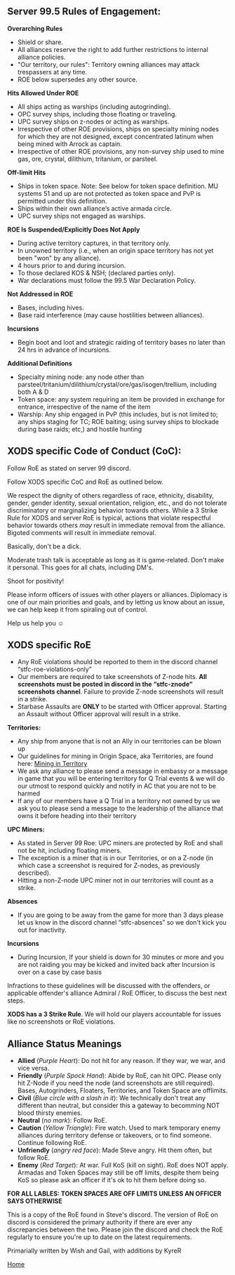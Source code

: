 ## Server 99.5 Rules of Engagement:

**Overarching Rules**
- Shield or share.
- All alliances reserve the right to add further restrictions to internal alliance policies.
- "Our territory, our rules": Territory owning alliances may attack trespassers at any time.
- ROE below supersedes any other source.

**Hits Allowed Under ROE**
- All ships acting as warships (including autogrinding).
- OPC survey ships, including those floating or traveling.
- UPC survey ships on z-nodes or acting as warships.
- Irrespective of other ROE provisions, ships on specialty mining nodes for which they are not designed, except concentrated latinum when being mined with Arrock as captain.
- Irrespective of other ROE provisions, any non-survey ship used to mine gas, ore, crystal, dilithium, tritanium, or parsteel.

**Off-limit Hits**
- Ships in token space. Note: See below for token space definition. MU systems 51 and up are not protected as token space and PvP is permitted under this definition.
- Ships within their own alliance’s active armada circle.
- UPC survey ships not engaged as warships.

**ROE Is Suspended/Explicitly Does Not Apply**
- During active territory captures, in that territory only.
- In unowned territory (i.e., when an origin space territory has not yet been "won" by any alliance).
- 4 hours prior to and during incursion.
- To those declared KOS & NSH; (declared parties only).
- War declarations must follow the 99.5 War Declaration Policy.

**Not Addressed in ROE**
- Bases, including hives.
- Base raid interference (may cause hostilities between alliances).

**Incursions**
- Begin boot and loot and strategic raiding of territory bases no later than 24 hrs in advance of incursions.

**Additional Definitions**
- Specialty mining node: any node other than parsteel/tritanium/dilithium/crystal/ore/gas/isogen/trellium, including both A & D
- Token space: any system requiring an item be provided in exchange for entrance, irrespective of the name of the item
- Warship: Any ship engaged in PvP (this includes, but is not limited to; any ships staging for TC; ROE baiting; using survey ships to blockade during base raids; etc,) and hostile hunting


## XODS specific Code of Conduct (CoC):

Follow RoE as stated on server 99 discord.

Follow XODS specific CoC and RoE as outlined below.

We respect the dignity of others regardless of race, ethnicity, disability, gender, gender identity, sexual orientation, religion, etc., and do not tolerate discriminatory or marginalizing behavior towards others. While a 3 Strike Rule for XODS and server RoE is typical, actions that violate respectful behavior towards others *may* result in immediate removal from the alliance. Bigoted comments will result in immediate removal.

Basically, don't be a dick. 

Moderate trash talk is acceptable as long as it is game-related. Don't make it personal. This goes for all chats, including DM's. 

Shoot for positivity!

Please inform officers of issues with other players or alliances. Diplomacy is one of our main priorities and goals, and by letting us know about an issue, we can help keep it from spiraling out of control.

Help us help you ☺️

## XODS specific RoE

- Any RoE violations should be reported to them in the discord channel “stfc-roe-violations-only”
- Our members are required to take screenshots of Z-node hits.  **All screenshots must be posted in discord in the “stfc-znode” screenshots channel**. Failure to provide Z-node screenshots will result in a strike.
- Starbase Assaults are **ONLY** to be started with Officer approval. Starting an Assault without Officer approval will result in a strike.

**Territories:**
  - Any ship from anyone that is not an Ally in our territories can be blown up
  - Our guidelines for mining in Origin Space, aka Territories, are found here: [Mining in Territory](https://github.com/SpawnSPWN/SPWN/blob/main/TerritoryMining.md)
  - We ask any alliance to please send a message in embassy or a message in game that you will be entering territory for Q Trial events & we will do our utmost to respond quickly and notify in AC that you are not to be harmed
  - If any of our members have a Q Trial in a territory not owned by us we ask you to please send a message to the leadership of the alliance that owns it before heading into their territory

**UPC Miners:**
  - As stated in Server 99 Roe: UPC miners are protected by RoE and shall not be hit, including floating miners.
  - The exception is a miner that is in our Territories, or on a Z-node (in which case a screenshot is required for Z-nodes, as previously described). 
  - Hitting a non-Z-node UPC miner not in our territories will count as a strike.

**Absences**
  - If you are going to be away from the game for more than 3 days please let us know in the discord channel “stfc-absences” so we don't kick you out for inactivity.

**Incursions**
  - During Incursion, If your shield is down for 30 minutes or more and you are not raiding you may be kicked and invited back after Incursion is over on a case by case basis

Infractions to these guidelines will be discussed with the offenders, or applicable offender's alliance Admiral / RoE Officer, to discuss the best next steps.

**XODS has a 3 Strike Rule**. We will hold our players accountable for issues like no screenshots or RoE violations.

## Alliance Status Meanings

- **Allied** (*Purple Heart*): Do not hit for any reason. If they war, we war, and vice versa.
- **Friendly** (*Purple Spock Hand*): Abide by RoE, can hit OPC. Please only hit Z-Node if you need the node (and screenshots are still required). Bases, Autogrinders, Floaters, Territories, and Token Space are offlimits.
- **Civil** (*Blue circle with a slash in it*): We technically don't treat any different than neutral, but consider this a gateway to becomming NOT blood thirsty enemies.
- **Neutral** (*no mark*): Follow RoE.
- **Caution** (*Yellow Triangle*): Fire watch. Used to mark temporary enemy alliances during territory defense or takeovers, or to find someone. Continue following RoE.
- **Unfriendly** (*angry red face*): Made Steve angry. Hit them often, but follow RoE.
- **Enemy** (*Red Target*): At war. Full KoS (kill on sight). RoE does NOT apply. Armadas and Token Spaces may still be off limits, despite them being KoS so please ask an officer if it's ok to hit them before doing so.

**FOR ALL LABLES: TOKEN SPACES ARE OFF LIMITS UNLESS AN OFFICER SAYS OTHERWISE**

This is a copy of the RoE found in Steve's discord. The version of RoE on discord is considered the primary authority if there are ever any discrepancies between the two. Please join the discord and check the RoE regularly to ensure you're up to date on the latest requirements.

Primarially written by Wish and Gail, with additions by KyreR

[Home](https://github.com/SpawnSPWN/XODS)
